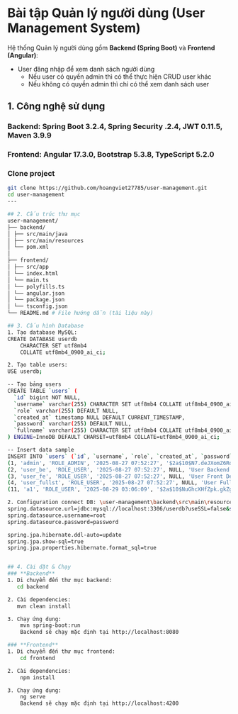 # Bài tập Quản lý người dùng (User Management System)

Hệ thống Quản lý người dùng gồm **Backend (Spring Boot)** và **Frontend (Angular)**:
- User đăng nhập để xem danh sách người dùng
    + Nếu user có quyền admin thì có thể thực hiện CRUD user khác
    + Nếu không có quyền admin thì chỉ có thể xem danh sách user

## 1. Công nghệ sử dụng
### Backend: Spring Boot 3.2.4, Spring Security .2.4, JWT 0.11.5, Maven 3.9.9 
### Frontend: Angular 17.3.0, Bootstrap 5.3.8, TypeScript 5.2.0  

### Clone project
```bash
git clone https://github.com/hoangviet27785/user-management.git
cd user-management
---

## 2. Cấu trúc thư mục
user-management/
├── backend/
│ ├── src/main/java
│ ├── src/main/resources
│ └── pom.xml
│
├── frontend/
│ ├── src/app
│ └── index.html
│ └── main.ts
│ └── polyfills.ts
│ └── angular.json
│ └── package.json
│ └── tsconfig.json
└── README.md # File hướng dẫn (tài liệu này)

## 3. Cấu hình Database
1. Tạo database MySQL:
CREATE DATABASE userdb
	CHARACTER SET utf8mb4
	COLLATE utf8mb4_0900_ai_ci;

2. Tạo table users:
USE userdb;

-- Tạo bảng users
CREATE TABLE `users` (
  `id` bigint NOT NULL,
  `username` varchar(255) CHARACTER SET utf8mb4 COLLATE utf8mb4_0900_ai_ci NOT NULL,
  `role` varchar(255) DEFAULT NULL,
  `created_at` timestamp NULL DEFAULT CURRENT_TIMESTAMP,
  `password` varchar(255) DEFAULT NULL,
  `fullname` varchar(255) CHARACTER SET utf8mb4 COLLATE utf8mb4_0900_ai_ci DEFAULT NULL
) ENGINE=InnoDB DEFAULT CHARSET=utf8mb4 COLLATE=utf8mb4_0900_ai_ci;

-- Insert data sample
INSERT INTO `users` (`id`, `username`, `role`, `created_at`, `password`, `fullname`) VALUES
(1, 'admin', 'ROLE_ADMIN', '2025-08-27 07:52:27', '$2a$10$N7.deJXomZ6Rd.0JEh038eo7TI94ipizbx.6.3FtT0dlr30VJW66u', 'User Admin'),
(2, 'user_be', 'ROLE_USER', '2025-08-27 07:52:27', NULL, 'User Backend Development'),
(3, 'user_fe', 'ROLE_USER', '2025-08-27 07:52:27', NULL, 'User Front Development'),
(4, 'user_fullst', 'ROLE_USER', '2025-08-27 07:52:27', NULL, 'User FullStack Development'),
(11, 'a1', 'ROLE_USER', '2025-08-29 03:06:09', '$2a$10$NuGhcXHfZpk.gkZgl8hh6u/F0fx9PPmhydE3Qk/Ej5DleaBR4qt8O', 'aaa111');

2. Configuration connect DB: \user-management\backend\src\main\resources\application.properties
spring.datasource.url=jdbc:mysql://localhost:3306/userdb?useSSL=false&serverTimezone=UTC
spring.datasource.username=root
spring.datasource.password=password

spring.jpa.hibernate.ddl-auto=update
spring.jpa.show-sql=true
spring.jpa.properties.hibernate.format_sql=true


## 4. Cài đặt & Chạy
### **Backend**
1. Di chuyển đến thư mục backend:
   cd backend

2. Cài dependencies:
   mvn clean install

3. Chạy ứng dụng:
	mvn spring-boot:run
	Backend sẽ chạy mặc định tại http://localhost:8080

### **Frontend**
1. Di chuyển đến thư mục frontend:
	cd frontend

2. Cài dependencies:
	npm install

3. Chạy ứng dụng:
	ng serve
	Backend sẽ chạy mặc định tại http://localhost:4200